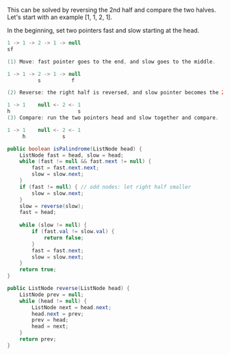 This can be solved by reversing the 2nd half and compare the two halves. Let's start with an example [1, 1, 2, 1].  

In the beginning, set two pointers fast and slow starting at the head.  
```java
1 -> 1 -> 2 -> 1 -> null 
sf
```

```java
(1) Move: fast pointer goes to the end, and slow goes to the middle.

1 -> 1 -> 2 -> 1 -> null 
          s          f       

(2) Reverse: the right half is reversed, and slow pointer becomes the 2nd head.

1 -> 1    null <- 2 <- 1           
h                      s
(3) Compare: run the two pointers head and slow together and compare.

1 -> 1    null <- 2 <- 1             
     h            s
```

```java
public boolean isPalindrome(ListNode head) {
    ListNode fast = head, slow = head;
    while (fast != null && fast.next != null) {
        fast = fast.next.next;
        slow = slow.next;
    }
    if (fast != null) { // odd nodes: let right half smaller
        slow = slow.next;
    }
    slow = reverse(slow);
    fast = head;
    
    while (slow != null) {
        if (fast.val != slow.val) {
            return false;
        }
        fast = fast.next;
        slow = slow.next;
    }
    return true;
}

public ListNode reverse(ListNode head) {
    ListNode prev = null;
    while (head != null) {
        ListNode next = head.next;
        head.next = prev;
        prev = head;
        head = next;
    }
    return prev;
}
```
